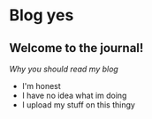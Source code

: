# **Blog yes**
 ## Welcome to the journal!

_Why you should read my blog_

- I'm honest
- I have no idea what im doing
- I upload my stuff on this thingy
